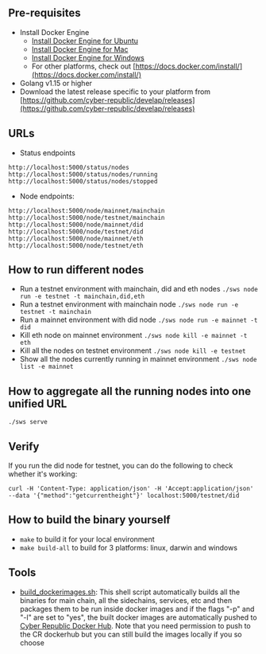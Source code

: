 ## Pre-requisites
- Install Docker Engine
    - [Install Docker Engine for Ubuntu](https://docs.docker.com/install/linux/docker-ce/ubuntu/)
    - [Install Docker Engine for Mac](https://docs.docker.com/docker-for-mac/install/)
    - [Install Docker Engine for Windows](https://docs.docker.com/docker-for-windows/install/)
    - For other platforms, check out [https://docs.docker.com/install/](https://docs.docker.com/install/)
- Golang v1.15 or higher
- Download the latest release specific to your platform from [https://github.com/cyber-republic/develap/releases](https://github.com/cyber-republic/develap/releases)

## URLs
- Status endpoints
``` 
http://localhost:5000/status/nodes
http://localhost:5000/status/nodes/running
http://localhost:5000/status/nodes/stopped
```
- Node endpoints: 
```
http://localhost:5000/node/mainnet/mainchain
http://localhost:5000/node/testnet/mainchain
http://localhost:5000/node/mainnet/did
http://localhost:5000/node/testnet/did
http://localhost:5000/node/mainnet/eth
http://localhost:5000/node/testnet/eth
```

## How to run different nodes
- Run a testnet environment with mainchain, did and eth nodes
    `./sws node run -e testnet -t mainchain,did,eth`
- Run a testnet environment with mainchain node
    `./sws node run -e testnet -t mainchain`
- Run a mainnet environment with did node
    `./sws node run -e mainnet -t did`
- Kill eth node on mainnet environment
    `./sws node kill -e mainnet -t eth`
- Kill all the nodes on testnet environment
    `./sws node kill -e testnet`
- Show all the nodes currently running in mainnet environment
    `./sws node list -e mainnet`

## How to aggregate all the running nodes into one unified URL
``` 
./sws serve
```

## Verify
If you run the did node for testnet, you can do the following to check whether it's working:
```
curl -H 'Content-Type: application/json' -H 'Accept:application/json' --data '{"method":"getcurrentheight"}' localhost:5000/testnet/did
```

## How to build the binary yourself
- `make` to build it for your local environment
- `make build-all` to build for 3 platforms: linux, darwin and windows

## Tools
- [build_dockerimages.sh](./tools/build_dockerimages.sh): This shell script automatically builds all the binaries for main chain, all the sidechains, services, etc and then packages them to be run inside docker images and if the flags "-p" and "-l" are set to "yes", the built docker images are automatically pushed to [Cyber Republic Docker Hub](https://cloud.docker.com/u/cyberrepublic/repository/list). Note that you need permission to push to the CR dockerhub but you can still build the images locally if you so choose
